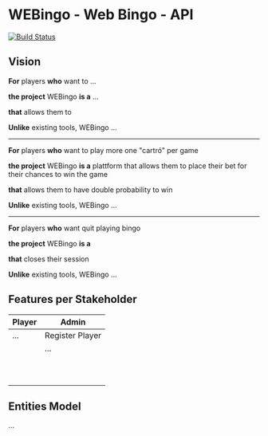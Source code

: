 # WEBingo - Web Bingo - API

[![Build Status](https://travis-ci.org/rhizomik/webingo-geiade-api.svg?branch=master)](https://travis-ci.org/rhizomik/webingo-geiade-api/branches) 

## Vision

**For** players **who** want to ...

**the project** WEBingo **is a** ...

**that** allows them to 

**Unlike** existing tools, WEBingo ...

----

**For** players **who** want to play more one "cartró" per game

**the project** WEBingo **is a** plattform that allows them to place their bet for their chances to win the game

**that** allows them to have double probability to win

**Unlike** existing tools, WEBingo ...

----

**For** players **who** want quit playing bingo

**the project** WEBingo **is a** 

**that** closes their session

**Unlike** existing tools, WEBingo ...


## Features per Stakeholder

| Player                        | Admin                           |
| ------------------------------| --------------------------------|
| ...                           | Register Player                 |
|                               | ...                             |
|                               |                                 |
|                               |                                 |
|                               |                                 |
|                               |                                 |
|                               |                                 |
|                               |                                 |
|                               |                                 |
|                               |                                 |
|                               |                                 |
|                               |                                 |

## Entities Model

...
